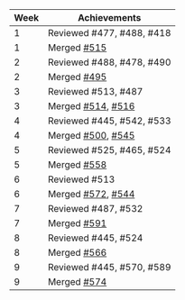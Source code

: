 Week | Achievements
--- | ---
1 | Reviewed #477, #488, #418
1 | Merged [#515](https://github.com/reposense/RepoSense/pull/515)
2 | Reviewed #488, #478, #490
2 | Merged [#495](https://github.com/reposense/RepoSense/pull/495)
3 | Reviewed #513, #487
3 | Merged [#514](https://github.com/reposense/RepoSense/pull/514), [#516](https://github.com/reposense/RepoSense/pull/516) 
4 | Reviewed #445, #542, #533
4 | Merged [#500](https://github.com/reposense/RepoSense/pull/500), [#545](https://github.com/reposense/RepoSense/pull/545)
5 | Reviewed #525, #465, #524
5 | Merged [#558](https://github.com/reposense/RepoSense/pull/558)
6 | Reviewed #513
6 | Merged [#572](https://github.com/reposense/RepoSense/pull/572), [#544](https://github.com/reposense/RepoSense/pull/544)
7 | Reviewed #487, #532
7 | Merged [#591](https://github.com/reposense/RepoSense/pull/591)
8 | Reviewed #445, #524 
8 | Merged [#566](https://github.com/reposense/RepoSense/pull/566)
9 | Reviewed #445, #570, #589 
9 | Merged [#574](https://github.com/reposense/RepoSense/pull/574)
